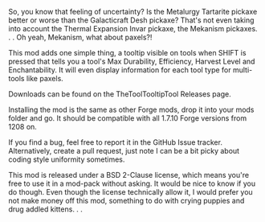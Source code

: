 So, you know that feeling of uncertainty? Is the Metalurgy Tartarite pickaxe better or worse than the Galacticraft Desh pickaxe? That's not even taking into account the Thermal Expansion Invar pickaxe, the Mekanism pickaxes. . . Oh yeah, Mekanism, what about paxels?!

This mod adds one simple thing, a tooltip visible on tools when SHIFT is pressed that tells you a tool's Max Durability, Efficiency, Harvest Level and Enchantability. It will even display information for each tool type for multi-tools like paxels.

Downloads can be found on the TheToolTooltipTool Releases page.

Installing the mod is the same as other Forge mods, drop it into your mods folder and go. It should be compatible with all 1.7.10 Forge versions from 1208 on. 

If you find a bug, feel free to report it in the GitHub Issue tracker. Alternatively, create a pull request, just note I can be a bit picky about coding style uniformity sometimes.

This mod is released under a BSD 2-Clause license, which means you're free to use it in a mod-pack without asking. It would be nice to know if you do though. Even though the license technically allow it, I would prefer you not make money off this mod, something to do with crying puppies and drug addled kittens. . .